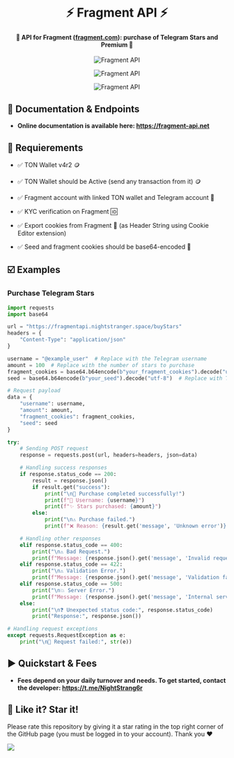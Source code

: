 <h1 align="center">
    ⚡️ Fragment API ⚡️
</h1>

<h4 align="center">
    🧩 API for Fragment (<a href="https://fragment.com">fragment.com</a>): purchase of Telegram Stars and Premium 🧩
</h4>

<p align="center">
	<img src="https://i.ibb.co/YNxYtn7/2025-01-25-213756244.png" alt="Fragment API"/>
</p>

<p align="center">
    <img src="https://i.ibb.co/9bG0D5Q/2025-01-25-214508436-1.png" alt="Fragment API"/>
</p>

<p align="center">
    <img src="https://i.ibb.co/hWwfFy0/2025-01-25-214704759.png" alt="Fragment API"/>
</p>


## 💫 **Documentation & Endpoints**

- **Online documentation is available here: https://fragment-api.net**

## 📌 **Requierements**

- ✅ TON Wallet v4r2 🪙

- ✅ TON Wallet should be Active (send any transaction from it)  🪙

- ✅ Fragment account with linked TON wallet and Telegram account 🔗

- ✅ KYC verification on Fragment 🆔

- ✅ Export cookies from Fragment 🍪 (as Header String using Cookie Editor extension)

- ✅ Seed and fragment cookies should be base64-encoded 🔐

## ☑️ **Examples**

### Purchase Telegram Stars

```python
import requests
import base64

url = "https://fragmentapi.nightstranger.space/buyStars"
headers = {
    "Content-Type": "application/json"
}

username = "@example_user"  # Replace with the Telegram username
amount = 100  # Replace with the number of stars to purchase
fragment_cookies = base64.b64encode(b"your_fragment_cookies").decode("utf-8")  # Replace with Fragment cookies (Copy from Cookie Editor extension as "Header String")
seed = base64.b64encode(b"your_seed").decode("utf-8")  # Replace with TON seed

# Request payload
data = {
    "username": username,
    "amount": amount,
    "fragment_cookies": fragment_cookies,
    "seed": seed
}

try:
    # Sending POST request
    response = requests.post(url, headers=headers, json=data)

    # Handling success responses
    if response.status_code == 200:
        result = response.json()
        if result.get("success"):
            print("\n🎉 Purchase completed successfully!")
            print(f"👤 Username: {username}")
            print(f"✨ Stars purchased: {amount}")
        else:
            print("\n⚠️ Purchase failed.")
            print(f"❌ Reason: {result.get('message', 'Unknown error')}")

    # Handling other responses
    elif response.status_code == 400:
        print("\n⚠️ Bad Request.")
        print(f"Message: {response.json().get('message', 'Invalid request data')}")
    elif response.status_code == 422:
        print("\n⚠️ Validation Error.")
        print(f"Message: {response.json().get('message', 'Validation failed')}")
    elif response.status_code == 500:
        print("\n💥 Server Error.")
        print(f"Message: {response.json().get('message', 'Internal server error')}")
    else:
        print("\n❓ Unexpected status code:", response.status_code)
        print("Response:", response.json())

# Handling request exceptions
except requests.RequestException as e:
    print("\n🚨 Request failed:", str(e))
```

## ▶️ **Quickstart & Fees**

- **Fees depend on your daily turnover and needs. To get started, contact the developer: https://t.me/NightStrang6r**

## 🎉 **Like it? Star it!**

Please rate this repository by giving it a star rating in the top right corner of the GitHub page (you must be logged in to your account). Thank you ❤️

![](https://i.ibb.co/x3hFFvf/2022-08-18-132617815.png)
